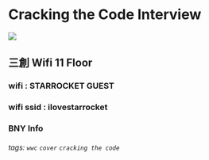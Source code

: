 # Cracking the Code Interview 

![](https://i.imgur.com/kBTMP1L.jpg)

## 三創 Wifi 11 Floor
### wifi : STARROCKET GUEST
### wifi ssid : ilovestarrocket

### BNY Info

###### tags: `wwc` `cover` `cracking the code`